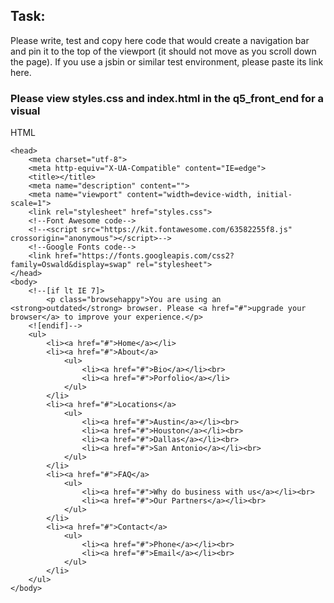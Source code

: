 ## Task: 

Please write, test and copy here code that would create a navigation bar and pin it to the top of the viewport (it should not move as you scroll down the page).  If you use a jsbin or similar test environment, please paste its link here.

### Please view styles.css and index.html in the q5_front_end for a visual

HTML
<!DOCTYPE html>
    <head>
        <meta charset="utf-8">
        <meta http-equiv="X-UA-Compatible" content="IE=edge">
        <title></title>
        <meta name="description" content="">
        <meta name="viewport" content="width=device-width, initial-scale=1">
        <link rel="stylesheet" href="styles.css">
        <!--Font Awesome code-->
        <!--<script src="https://kit.fontawesome.com/63582255f8.js" crossorigin="anonymous"></script>-->
        <!--Google Fonts code-->
        <link href="https://fonts.googleapis.com/css2?family=Oswald&display=swap" rel="stylesheet">
    </head>
    <body>
        <!--[if lt IE 7]>
            <p class="browsehappy">You are using an <strong>outdated</strong> browser. Please <a href="#">upgrade your browser</a> to improve your experience.</p>
        <![endif]-->        
        <ul>                        
            <li><a href="#">Home</a></li>
            <li><a href="#">About</a>
                <ul>
                    <li><a href="#">Bio</a></li><br>
                    <li><a href="#">Porfolio</a></li>
                </ul>
            </li>
            <li><a href="#">Locations</a>
                <ul>
                    <li><a href="#">Austin</a></li><br>
                    <li><a href="#">Houston</a></li><br>
                    <li><a href="#">Dallas</a></li><br>
                    <li><a href="#">San Antonio</a></li><br>
                </ul>
            </li>
            <li><a href="#">FAQ</a>
                <ul>
                    <li><a href="#">Why do business with us</a></li><br>
                    <li><a href="#">Our Partners</a></li><br>
                </ul>
            </li>
            <li><a href="#">Contact</a>
                <ul>
                    <li><a href="#">Phone</a></li><br>
                    <li><a href="#">Email</a></li><br>
                </ul>
            </li>           
        </ul>     
    </body>
</html>